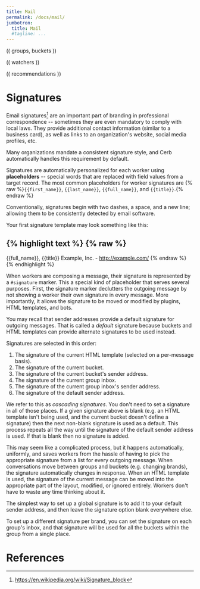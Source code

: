 ```yaml
---
title: Mail
permalink: /docs/mail/
jumbotron:
  title: Mail
  #tagline: ...
---
```


(( groups, buckets ))

(( watchers ))

(( recommendations ))

# Signatures

Email signatures[^signatures] are an important part of branding in professional correspondence -- sometimes they are even mandatory to comply with local laws. They provide additional contact information (similar to a business card), as well as links to an organization's website, social media profiles, etc.

Many organizations mandate a consistent signature style, and Cerb automatically handles this requirement by default.

Signatures are automatically personalized for each worker using **placeholders** -- special words that are replaced with field values from a target record.  The most common placeholders for worker signatures are {% raw %}`{{first_name}}`, `{{last_name}}`, `{{full_name}}`, and `{{title}}`.{% endraw %}

Conventionally, signatures begin with two dashes, a space, and a new line; allowing them to be consistently detected by email software.

Your first signature template may look something like this:

{% highlight text %}
{% raw %}
-- 
{{full_name}}, {{title}}
Example, Inc. - http://example.com/
{% endraw %}
{% endhighlight %}

When workers are composing a message, their signature is represented by a `#signature` marker. This a special kind of placeholder that serves several purposes.  First, the signature marker declutters the outgoing message by not showing a worker their own signature in every message.  More importantly, it allows the signature to be moved or modified by plugins, HTML templates, and bots.

You may recall that sender addresses provide a default signature for outgoing messages.  That is called a _default_ signature because buckets and HTML templates can provide alternate signatures to be used instead.

Signatures are selected in this order:

1. The signature of the current HTML template (selected on a per-message basis).
1. The signature of the current bucket.
1. The signature of the current bucket's sender address.
1. The signature of the current group inbox.
1. The signature of the current group inbox's sender address.
1. The signature of the default sender address. 

We refer to this as _cascading signatures_.  You don't need to set a signature in all of those places.  If a given signature above is blank (e.g. an HTML template isn't being used, and the current bucket doesn't define a signature) then the next non-blank signature is used as a default.  This process repeats all the way until the signature of the default sender address is used.  If that is blank then no signature is added.

This may seem like a complicated process, but it happens automatically, uniformly, and saves workers from the hassle of having to pick the appropriate signature from a list for every outgoing message.  When conversations move between groups and buckets (e.g. changing brands), the signature automatically changes in response.  When an HTML template is used, the signature of the current message can be moved into the appropriate part of the layout, modified, or ignored entirely. Workers don't have to waste any time thinking about it.

The simplest way to set up a global signature is to add it to your default sender address, and then leave the signature option blank everywhere else.

To set up a different signature per brand, you can set the signature on each group's inbox, and that signature will be used for all the buckets within the group from a single place.

# References

[^signatures]: <https://en.wikipedia.org/wiki/Signature_block>
